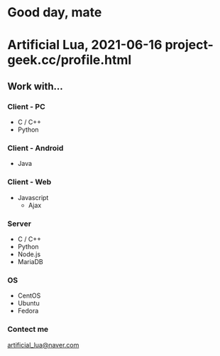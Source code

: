 # Good day, mate
Artificial Lua, 2021-06-16
project-geek.cc/profile.html
===

## Work with...

### Client - PC
- C / C++
- Python

### Client - Android
- Java

### Client - Web
- Javascript
  - Ajax

### Server
- C / C++
- Python
- Node.js
- MariaDB

### OS
- CentOS
- Ubuntu
- Fedora


### Contect me
artificial_lua@naver.com
